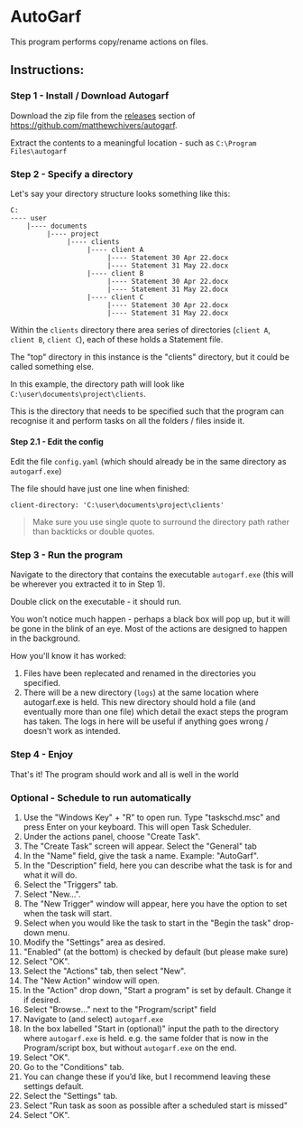 # AutoGarf

This program performs copy/rename actions on files.

## Instructions:

### Step 1 - Install / Download Autogarf

Download the zip file from the [releases](https://github.com/matthewchivers/autogarf/releases) section of https://github.com/matthewchivers/autogarf.

Extract the contents to a meaningful location - such as `C:\Program Files\autogarf`

### Step 2 - Specify a directory

Let's say your directory structure looks something like this:

```
C:
---- user
    |---- documents
         |---- project
              |---- clients
                   |---- client A
                        |---- Statement 30 Apr 22.docx
                        |---- Statement 31 May 22.docx
                   |---- client B
                        |---- Statement 30 Apr 22.docx
                        |---- Statement 31 May 22.docx
                   |---- client C
                        |---- Statement 30 Apr 22.docx
                        |---- Statement 31 May 22.docx
```
Within the `clients` directory there area  series of directories (`client A`, `client B`, `client C`), each of these holds a Statement file.

The "top" directory in this instance is the "clients" directory, but it could be called something else.

In this example, the directory path will look like `C:\user\documents\project\clients`.

This is the directory that needs to be specified such that the program can recognise it and perform tasks on all the folders / files inside it.

#### Step 2.1 - Edit the config 
Edit the file `config.yaml` (which should already be in the same directory as `autogarf.exe`)

The file should have just one line when finished:

```
client-directory: 'C:\user\documents\project\clients'
```
> Make sure you use single quote to surround the directory path rather than backticks or double quotes.

### Step 3 - Run the program

Navigate to the directory that contains the executable `autogarf.exe` (this will be wherever you extracted it to in Step 1).

Double click on the executable - it should run.

You won't notice much happen - perhaps a black box will pop up, but it will be gone in the blink of an eye.
Most of the actions are designed to happen in the background.

How you'll know it has worked:

1) Files have been replecated and renamed in the directories you specified.
2) There will be a new directory (`logs`) at the same location where autogarf.exe is held.
   This new directory should hold a file (and eventually more than one file) which detail the exact steps the program has taken.
   The logs in here will be useful if anything goes wrong / doesn't work as intended.

### Step 4 - Enjoy

That's it! The program should work and all is well in the world

### Optional - Schedule to run automatically

1. Use the "Windows Key" + "R" to open run. Type "taskschd.msc" and press Enter on your keyboard. This will open Task Scheduler.
1. Under the actions panel, choose "Create Task".
1. The "Create Task" screen will appear. Select the "General" tab
1. In the "Name" field, give the task a name. Example: "AutoGarf".
1. In the "Description" field, here you can describe what the task is for and what it will do.
1. Select the "Triggers" tab.
1. Select "New…".
1. The "New Trigger" window will appear, here you have the option to set when the task will start.
1. Select when you would like the task to start in the "Begin the task" drop-down menu.
1. Modify the "Settings" area as desired.
1. "Enabled" (at the bottom) is checked by default (but please make sure)
1. Select "OK".
1. Select the "Actions" tab, then select "New".
1. The "New Action" window will open.
1. In the "Action" drop down, "Start a program" is set by default. Change it if desired.
1. Select "Browse…" next to the "Program/script" field
1. Navigate to (and select) `autogarf.exe`
1. In the box labelled "Start in (optional)" input the path to the directory where `autogarf.exe` is held.
    e.g. the same folder that is now in the Program/script box, but without `autogarf.exe` on the end.
1. Select "OK".
1. Go to the "Conditions" tab.
1. You can change these if you’d like, but I recommend leaving these settings default.
1. Select the "Settings" tab. 
1. Select "Run task as soon as possible after a scheduled start is missed"
1. Select "OK".



